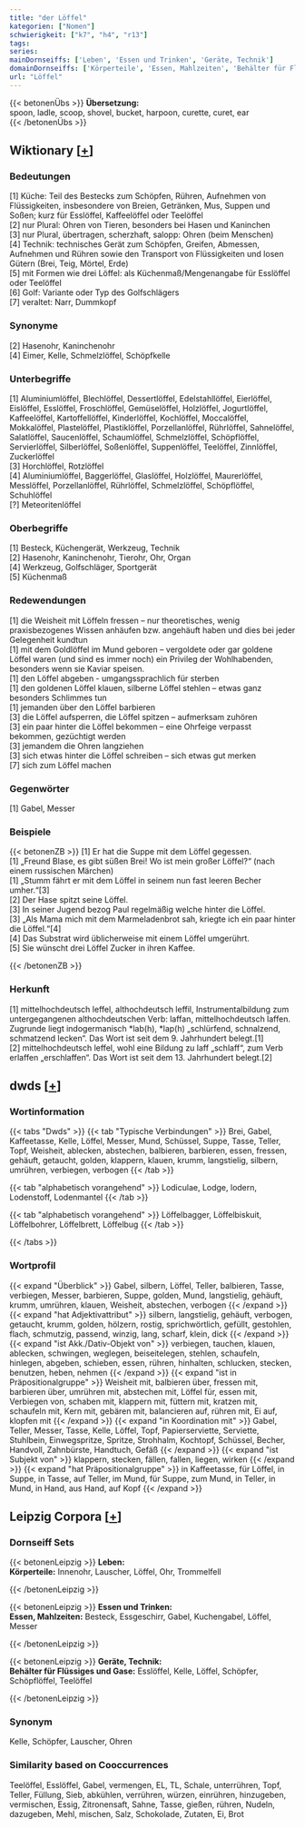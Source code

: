 ```yaml
---
title: "der Löffel"
kategorien: ["Nomen"]
schwierigkeit: ["k7", "h4", "r13"]
tags:
series:
mainDornseiffs: ['Leben', 'Essen und Trinken', 'Geräte, Technik']
domainDornseiffs: ['Körperteile', 'Essen, Mahlzeiten', 'Behälter für Flüssiges und Gase']
url: "Löffel"
---
```


{{< betonenÜbs >}}
**Übersetzung:**  
spoon, ladle, scoop, shovel, bucket, harpoon, curette, curet, ear  
{{< /betonenÜbs >}}

## Wiktionary [[+](https://de.wiktionary.org/wiki/Löffel)]

### Bedeutungen
[1] Küche: Teil des Bestecks zum Schöpfen, Rühren, Aufnehmen von Flüssigkeiten, insbesondere von Breien, Getränken, Mus, Suppen und Soßen; kurz für Esslöffel, Kaffeelöffel oder Teelöffel  
[2] nur Plural: Ohren von Tieren, besonders bei Hasen und Kaninchen  
[3] nur Plural, übertragen, scherzhaft, salopp: Ohren (beim Menschen)  
[4] Technik: technisches Gerät zum Schöpfen, Greifen, Abmessen, Aufnehmen und Rühren  sowie den Transport von Flüssigkeiten und losen Gütern (Brei, Teig, Mörtel, Erde)  
[5] mit Formen wie drei Löffel: als Küchenmaß/Mengenangabe für Esslöffel oder Teelöffel  
[6] Golf: Variante oder Typ des Golfschlägers  
[7] veraltet: Narr, Dummkopf  

### Synonyme
[2] Hasenohr, Kaninchenohr  
[4] Eimer, Kelle, Schmelzlöffel, Schöpfkelle  

### Unterbegriffe
[1] Aluminiumlöffel, Blechlöffel, Dessertlöffel, Edelstahllöffel, Eierlöffel, Eislöffel, Esslöffel, Froschlöffel, Gemüselöffel, Holzlöffel, Jogurtlöffel, Kaffeelöffel, Kartoffellöffel, Kinderlöffel, Kochlöffel, Moccalöffel, Mokkalöffel, Plastelöffel, Plastiklöffel, Porzellanlöffel, Rührlöffel, Sahnelöffel, Salatlöffel, Saucenlöffel, Schaumlöffel, Schmelzlöffel, Schöpflöffel, Servierlöffel, Silberlöffel, Soßenlöffel, Suppenlöffel, Teelöffel, Zinnlöffel, Zuckerlöffel  
[3] Horchlöffel, Rotzlöffel  
[4] Aluminiumlöffel, Baggerlöffel, Glaslöffel, Holzlöffel, Maurerlöffel, Messlöffel, Porzellanlöffel, Rührlöffel, Schmelzlöffel, Schöpflöffel, Schuhlöffel  
[?] Meteoritenlöffel  

### Oberbegriffe
[1] Besteck, Küchengerät, Werkzeug, Technik  
[2] Hasenohr, Kaninchenohr, Tierohr, Ohr, Organ  
[4] Werkzeug, Golfschläger, Sportgerät  
[5] Küchenmaß  

### Redewendungen
[1] die Weisheit mit Löffeln fressen – nur theoretisches, wenig praxisbezogenes Wissen anhäufen bzw. angehäuft haben und dies bei jeder Gelegenheit kundtun  
[1] mit dem Goldlöffel im Mund geboren – vergoldete oder gar goldene Löffel waren (und sind es immer noch) ein Privileg der Wohlhabenden, besonders wenn sie Kaviar speisen.  
[1] den Löffel abgeben - umgangssprachlich für sterben  
[1] den goldenen Löffel klauen, silberne Löffel stehlen – etwas ganz besonders Schlimmes tun  
[1] jemanden über den Löffel barbieren  
[3] die Löffel aufsperren, die Löffel spitzen – aufmerksam zuhören  
[3] ein paar hinter die Löffel bekommen – eine Ohrfeige verpasst bekommen, gezüchtigt werden  
[3] jemandem die Ohren langziehen  
[3] sich etwas hinter die Löffel schreiben – sich etwas gut merken  
[7] sich zum Löffel machen  

### Gegenwörter
[1] Gabel, Messer  

### Beispiele
{{< betonenZB >}}
[1] Er hat die Suppe mit dem Löffel gegessen.  
[1] „Freund Blase, es gibt süßen Brei! Wo ist mein großer Löffel?“ (nach einem russischen Märchen)  
[1] „Stumm fährt er mit dem Löffel in seinem nun fast leeren Becher umher.“[3]  
[2] Der Hase spitzt seine Löffel.  
[3] In seiner Jugend bezog Paul regelmäßig welche hinter die Löffel.  
[3] „Als Mama mich mit dem Marmeladenbrot sah, kriegte ich ein paar hinter die Löffel.“[4]  
[4] Das Substrat wird üblicherweise mit einem Löffel umgerührt.  
[5] Sie wünscht drei Löffel Zucker in ihren Kaffee.  

{{< /betonenZB >}}
### Herkunft
[1] mittelhochdeutsch leffel, althochdeutsch leffil, Instrumentalbildung zum untergegangenen althochdeutschen Verb: laffan, mittelhochdeutsch laffen. Zugrunde liegt indogermanisch *lab(h), *lap(h) „schlürfend, schnalzend, schmatzend lecken“. Das Wort ist seit dem 9. Jahrhundert belegt.[1]  
[2] mittelhochdeutsch leffel, wohl eine Bildung zu laff „schlaff“, zum Verb erlaffen „erschlaffen“. Das Wort ist seit dem 13. Jahrhundert belegt.[2]  



## dwds [[+](https://www.dwds.de/wb/Löffel)]

### Wortinformation
{{< tabs "Dwds" >}}
{{< tab "Typische Verbindungen" >}}
Brei, Gabel, Kaffeetasse, Kelle, Löffel, Messer, Mund, Schüssel, Suppe, Tasse, Teller, Topf, Weisheit, ablecken, abstechen, balbieren, barbieren, essen, fressen, gehäuft, getaucht, golden, klappern, klauen, krumm, langstielig, silbern, umrühren, verbiegen, verbogen
{{< /tab >}}

{{< tab "alphabetisch vorangehend" >}}
Lodiculae, Lodge, lodern, Lodenstoff, Lodenmantel
{{< /tab >}}

{{< tab "alphabetisch vorangehend" >}}
Löffelbagger, Löffelbiskuit, Löffelbohrer, Löffelbrett, Löffelbug
{{< /tab >}}

{{< /tabs >}}

### Wortprofil
{{< expand "Überblick" >}} Gabel, silbern, Löffel, Teller, balbieren, Tasse, verbiegen, Messer, barbieren, Suppe, golden, Mund, langstielig, gehäuft, krumm, umrühren, klauen, Weisheit, abstechen, verbogen {{< /expand >}}
{{< expand "hat Adjektivattribut" >}} silbern, langstielig, gehäuft, verbogen, getaucht, krumm, golden, hölzern, rostig, sprichwörtlich, gefüllt, gestohlen, flach, schmutzig, passend, winzig, lang, scharf, klein, dick {{< /expand >}}
{{< expand "ist Akk./Dativ-Objekt von" >}} verbiegen, tauchen, klauen, ablecken, schwingen, weglegen, beiseitelegen, stehlen, schaufeln, hinlegen, abgeben, schieben, essen, rühren, hinhalten, schlucken, stecken, benutzen, heben, nehmen {{< /expand >}}
{{< expand "ist in Präpositionalgruppe" >}} Weisheit mit, balbieren über, fressen mit, barbieren über, umrühren mit, abstechen mit, Löffel für, essen mit, Verbiegen von, schaben mit, klappern mit, füttern mit, kratzen mit, schaufeln mit, Kern mit, gebären mit, balancieren auf, rühren mit, Ei auf, klopfen mit {{< /expand >}}
{{< expand "in Koordination mit" >}} Gabel, Teller, Messer, Tasse, Kelle, Löffel, Topf, Papierserviette, Serviette, Stuhlbein, Einwegspritze, Spritze, Strohhalm, Kochtopf, Schüssel, Becher, Handvoll, Zahnbürste, Handtuch, Gefäß {{< /expand >}}
{{< expand "ist Subjekt von" >}} klappern, stecken, fällen, fallen, liegen, wirken {{< /expand >}}
{{< expand "hat Präpositionalgruppe" >}} in Kaffeetasse, für Löffel, in Suppe, in Tasse, auf Teller, im Mund, für Suppe, zum Mund, in Teller, in Mund, in Hand, aus Hand, auf Kopf {{< /expand >}}

## Leipzig Corpora [[+](https://corpora.uni-leipzig.de/en/res?word=Löffel&corpusId=deu_newscrawl-public_2018)]

### Dornseiff Sets
{{< betonenLeipzig >}}
**Leben:**  
**Körperteile:** Innenohr, Lauscher, Löffel, Ohr, Trommelfell  

{{< /betonenLeipzig >}}


{{< betonenLeipzig >}}
**Essen und Trinken:**  
**Essen, Mahlzeiten:** Besteck, Essgeschirr, Gabel, Kuchengabel, Löffel, Messer  

{{< /betonenLeipzig >}}


{{< betonenLeipzig >}}
**Geräte, Technik:**  
**Behälter für Flüssiges und Gase:** Esslöffel, Kelle, Löffel, Schöpfer, Schöpflöffel, Teelöffel  

{{< /betonenLeipzig >}}

### Synonym
Kelle, Schöpfer, Lauscher, Ohren


### Similarity based on Cooccurrences
Teelöffel, Esslöffel, Gabel, vermengen, EL, TL, Schale, unterrühren, Topf, Teller, Füllung, Sieb, abkühlen, verrühren, würzen, einrühren, hinzugeben, vermischen, Essig, Zitronensaft, Sahne, Tasse, gießen, rühren, Nudeln, dazugeben, Mehl, mischen, Salz, Schokolade, Zutaten, Ei, Brot

